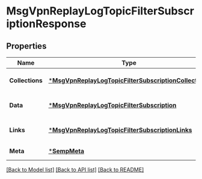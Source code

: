 # MsgVpnReplayLogTopicFilterSubscriptionResponse

## Properties
Name | Type | Description | Notes
------------ | ------------- | ------------- | -------------
**Collections** | [***MsgVpnReplayLogTopicFilterSubscriptionCollections**](MsgVpnReplayLogTopicFilterSubscriptionCollections.md) |  | [optional] [default to null]
**Data** | [***MsgVpnReplayLogTopicFilterSubscription**](MsgVpnReplayLogTopicFilterSubscription.md) |  | [optional] [default to null]
**Links** | [***MsgVpnReplayLogTopicFilterSubscriptionLinks**](MsgVpnReplayLogTopicFilterSubscriptionLinks.md) |  | [optional] [default to null]
**Meta** | [***SempMeta**](SempMeta.md) |  | [default to null]

[[Back to Model list]](../README.md#documentation-for-models) [[Back to API list]](../README.md#documentation-for-api-endpoints) [[Back to README]](../README.md)

